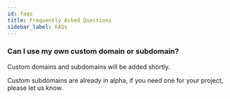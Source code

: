```yaml
---
id: faqs
title: Frequently Asked Questions
sidebar_label: FAQs
---
```


### Can I use my own custom domain or subdomain?

Custom domains and subdomains will be added shortly. 

Custom subdomains are already in alpha, if you need one for your project, please let us know.